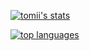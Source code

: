[![tomii's stats](https://github-readme-stats.vercel.app/api?username=tomii-dev&theme=onedark)](https://github.com/anuraghazra/github-readme-stats)

[![top languages](https://github-readme-stats.vercel.app/api/top-langs/?username=tomii-dev&theme=onedark)](https://github.com/anuraghazra/github-readme-stats)
